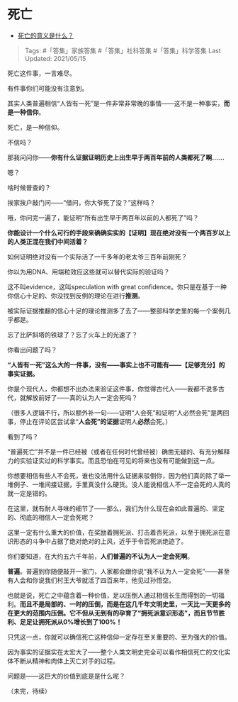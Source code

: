 # 死亡

- [死亡的意义是什么？](https://www.zhihu.com/question/19795293/answer/1323213160)

>Tags: #「答集」家族答集 #「答集」社科答集  #「答集」科学答集 
>Last Updated: 2021/05/15

死亡这件事，一言难尽。

有件事你们可能没有注意到。

其实人类普遍相信“人皆有一死”是一件非常非常晚的事情——这不是一种事实，**而是一种信仰**。

死亡，是一种信仰。

不信吗？

那我问问你——**你有什么证据证明历史上出生早于两百年前的人类都死了啊……**

嗯？

啥时候普查的？

挨家挨户敲门问——“借问，你大爷死了没？”这样吗？

哦，你问完一遍了，能证明“所有出生早于两百年以前的人都死了”吗？

**你能设计一个什么可行的手段来确确实实的【证明】现在绝对没有一个两百岁以上的人类正混在我们中间活着？**

如何证明绝对没有一个实际活了一千多年的老太爷三百年前刚死？

你以为用DNA、用端粒效应这些就可以替代实际的验证吗？

这不叫evidence，这叫speculation with great confidence。你只是在基于一种你信心十足的、你没找到反例的理论在进行**推测**。

被实际证据推翻的信心十足的理论推测多了去了——整部科学史里的每一个案例几乎都是。

忘了比萨斜塔的铁球了？忘了火车上的光速了？

你看出问题了吗？

**“人皆有一死”这么大的一件事，没有——事实上也不可能有——【足够充分】的事实证据。**

你是个现代人，你都想不出办法来验证这件事，你觉得古代人——我都不说多古代，就解放前好了——真的认为人一定会死吗？

（很多人逻辑不行，所以额外补一句——证明“人会死”和证明“人必然会死”是两回事，停止在评论区尝试拿“**人会死”的证据**证明人**必然**会死。）

看到了吗？

“普遍死亡”并不是一件已经被（或者在任何时代曾经被）确凿无疑的、有充分解释力的实验证实过的科学事实。而且恐怕在可见的将来也没有可能做到这一点。

你想要相信有些人不会死，谁也没法用什么证据来驳倒你，因为他们真的除了举一堆例子、一堆间接证据，手里真没什么硬货。没人能说相信人不一定会死的人真的就一定是错的。

在这里，就有耐人寻味的细节了——那么，我们为什么现在会如此普遍的、坚定的、彻底的相信人一定会死呢？

这里一定有什么重大的价值，在奖励着拥死派、打击着否死派，以至于拥死派在意识形态的斗争中占据了绝对绝对的上风，近乎于令否死派绝迹了。

你们要知道，在大约五六千年前，**人们普遍的不认为人一定会死啊**。

**普遍**。普遍到你随便敲开一家门，人家都会跟你说“我不认为人一定会死”——甚至有人会和你说我们村王大爷就活了四百来年，他见过孙悟空。

也就是说，死亡之中蕴含着一种价值，足以压倒人通过相信长生而得到的一切福利。**而且不是局部的、一时的压倒，而是在这几千年文明史里，一天比一天更多的在更大的范围内压倒。它不但从无到有的孕育了“拥死派意识形态”，而且节节胜利、足足让拥死派从0%增长到了100%！**

只凭这一点，你就可以确信死亡这种信仰一定存在至关重要的、至为强大的价值。

因为事实的证据实在太宏大了——整个人类文明史完全可以看作相信死亡的文化实体不断从精神和肉体上灭亡对手的过程。

问题是——这巨大的价值到底是是什么呢？

（未完，待续）